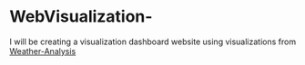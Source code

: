 # WebVisualization-

I will be creating a visualization dashboard website using visualizations from <a href="https://github.com/vst17/Weather-Analysis">Weather-Analysis</a>

